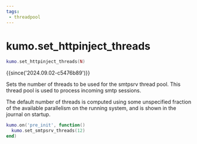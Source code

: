 ```yaml
---
tags:
 - threadpool
---
```


# kumo.set_httpinject_threads

```lua
kumo.set_httpinject_threads(N)
```

{{since('2024.09.02-c5476b89')}}

Sets the number of threads to be used for the smtpsrv thread pool.
This thread pool is used to process incoming smtp sessions.

The default number of threads is computed using some unspecified fraction of
the available parallelism on the running system, and is shown in the journal on
startup.

```lua
kumo.on('pre_init', function()
  kumo.set_smtpsrv_threads(12)
end)
```

